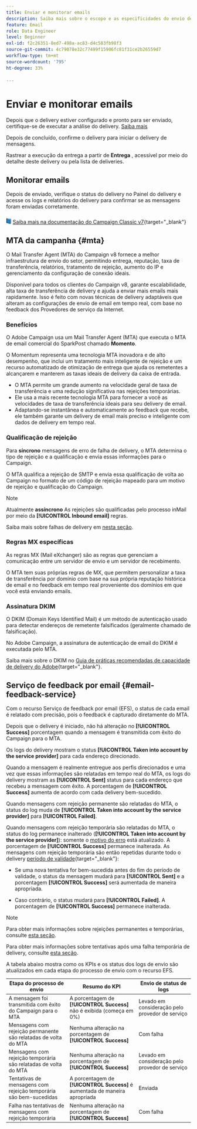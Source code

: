 ```yaml
---
title: Enviar e monitorar emails
description: Saiba mais sobre o escopo e as especificidades do envio de emails com o Adobe Campaign
feature: Email
role: Data Engineer
level: Beginner
exl-id: f2c26351-8ed7-498a-ac83-d4c583fb98f3
source-git-commit: 4c79078e32c77499f15906fc81f31ce2b26559d7
workflow-type: tm+mt
source-wordcount: '795'
ht-degree: 33%

---
```



# Enviar e monitorar emails

Depois que o delivery estiver configurado e pronto para ser enviado, certifique-se de executar a análise do delivery. [Saiba mais](delivery-analysis.md)

Depois de concluído, confirme o delivery para iniciar o delivery de mensagens.

Rastrear a execução da entrega a partir de **Entrega** , acessível por meio do detalhe deste delivery ou pela lista de deliveries.

## Monitorar emails

Depois de enviado, verifique o status do delivery no Painel do delivery e acesse os logs e relatórios do delivery para confirmar se as mensagens foram enviadas corretamente.

![](../assets/do-not-localize/book.png) [Saiba mais na documentação do Campaign Classic v7](https://experienceleague.adobe.com/docs/campaign-classic/using/sending-messages/key-steps-when-creating-a-delivery/delivery-bestpractices/track-and-monitor.html){target="_blank"}


## MTA da campanha {#mta}

O Mail Transfer Agent (MTA) do Campaign v8 fornece a melhor infraestrutura de envio do setor, permitindo entrega, reputação, taxa de transferência, relatórios, tratamento de rejeição, aumento do IP e gerenciamento da configuração de conexão ideais.

Disponível para todos os clientes do Campaign v8, garante escalabilidade, alta taxa de transferência de delivery e ajuda a enviar mais emails mais rapidamente. Isso é feito com novas técnicas de delivery adaptáveis que alteram as configurações de envio de email em tempo real, com base no feedback dos Provedores de serviço da Internet.

### Benefícios

O Adobe Campaign usa um Mail Transfer Agent (MTA) que executa o MTA de email comercial do SparkPost chamado **Momento**.

O Momentum representa uma tecnologia MTA inovadora e de alto desempenho, que inclui um tratamento mais inteligente de rejeição e um recurso automatizado de otimização de entrega que ajuda os remetentes a alcançarem e manterem as taxas ideais de delivery da caixa de entrada.

* O MTA permite um grande aumento na velocidade geral de taxa de transferência e uma redução significativa nas rejeições temporárias.
* Ele usa a mais recente tecnologia MTA para fornecer a você as velocidades de taxa de transferência ideais para seu delivery de email.
* Adaptando-se instantânea e automaticamente ao feedback que recebe, ele também garante um delivery de email mais preciso e inteligente com dados de delivery em tempo real.

### Qualificação de rejeição

Para **síncrono** mensagens de erro de falha de delivery, o MTA determina o tipo de rejeição e a qualificação e envia essas informações para o Campaign.

O MTA qualifica a rejeição de SMTP e envia essa qualificação de volta ao Campaign no formato de um código de rejeição mapeado para um motivo de rejeição e qualificação do Campaign.

>[!NOTE]
>
>Atualmente **assíncrono** As rejeições são qualificadas pelo processo inMail por meio da **[!UICONTROL Inbound email]** regras.

Saiba mais sobre falhas de delivery em [nesta seção](delivery-failures.md).


### Regras MX específicas

As regras MX (Mail eXchanger) são as regras que gerenciam a comunicação entre um servidor de envio e um servidor de recebimento.

O MTA tem suas próprias regras de MX, que permitem personalizar a taxa de transferência por domínio com base na sua própria reputação histórica de email e no feedback em tempo real proveniente dos domínios em que você está enviando emails.

### Assinatura DKIM

O DKIM (Domain Keys Identified Mail) é um método de autenticação usado para detectar endereços de remetente falsificados (geralmente chamado de falsificação).

No Adobe Campaign, a assinatura de autenticação de email do DKIM é executada pelo MTA.

Saiba mais sobre o DKIM no [Guia de práticas recomendadas de capacidade de delivery do Adobe](https://experienceleague.adobe.com/docs/deliverability-learn/deliverability-best-practice-guide/transition-process/infrastructure.html?lang=pt-BR#authentication){target="_blank"}.

## Serviço de feedback por email {#email-feedback-service}

Com o recurso Serviço de feedback por email (EFS), o status de cada email é relatado com precisão, pois o feedback é capturado diretamente do MTA.

Depois que o delivery é iniciado, não há alteração no **[!UICONTROL Success]** porcentagem quando a mensagem é transmitida com êxito do Campaign para o MTA.

Os logs do delivery mostram o status **[!UICONTROL Taken into account by the service provider]** para cada endereço direcionado.

Quando a mensagem é realmente entregue aos perfis direcionados e uma vez que essas informações são relatadas em tempo real do MTA, os logs do delivery mostram as **[!UICONTROL Sent]** status para cada endereço que recebeu a mensagem com êxito. A porcentagem de **[!UICONTROL Success]** aumenta de acordo com cada delivery bem-sucedido.

Quando mensagens com rejeição permanente são relatadas do MTA, o status do log muda de **[!UICONTROL Taken into account by the service provider]** para **[!UICONTROL Failed]**<!-- and the **[!UICONTROL Bounces + errors]** percentage is increased accordingly-->.

Quando mensagens com rejeição temporária são relatadas do MTA, o status do log permanece inalterado (**[!UICONTROL Taken into account by the service provider]**): somente o [motivo do erro](delivery-failures.md#delivery-failure-reasons) está atualizado<!-- and the **[!UICONTROL Bounces + errors]** percentage is increased accordingly-->. A porcentagem de **[!UICONTROL Success]** permanece inalterada. As mensagens com rejeição temporária são então repetidas durante todo o delivery [período de validade](https://experienceleague.adobe.com/docs/campaign-classic/using/sending-messages/key-steps-when-creating-a-delivery/steps-sending-the-delivery.html#defining-validity-period){target="_blank"}:

* Se uma nova tentativa for bem-sucedida antes do fim do período de validade, o status da mensagem mudará para **[!UICONTROL Sent]** e a porcentagem **[!UICONTROL Success]** será aumentada de maneira apropriada.

* Caso contrário, o status mudará para **[!UICONTROL Failed]**. A porcentagem de **[!UICONTROL Success]** <!--and **[!UICONTROL Bounces + errors]** -->permanece inalterada.

>[!NOTE]
>
>Para obter mais informações sobre rejeições permanentes e temporárias, consulte [esta seção](delivery-failures.md#delivery-failure-reasons).
>
>Para obter mais informações sobre tentativas após uma falha temporária de delivery, consulte [esta seção](delivery-failures.md#retries).

A tabela abaixo mostra como os KPIs e os status dos logs de envio são atualizados em cada etapa do processo de envio com o recurso EFS.

| Etapa do processo de envio | Resumo do KPI | Envio de status de logs |
|--- |--- |--- |
| A mensagem foi transmitida com êxito do Campaign para o MTA | A porcentagem de **[!UICONTROL Success]** não é exibida (começa em 0%) | Levado em consideração pelo provedor de serviço |
| Mensagens com rejeição permanente são relatadas de volta do MTA | Nenhuma alteração na porcentagem de **[!UICONTROL Success]** | Com falha |
| Mensagens com rejeição temporária são relatadas de volta do MTA | Nenhuma alteração na porcentagem de **[!UICONTROL Success]** | Levado em consideração pelo provedor de serviço |
| Tentativas de mensagens com rejeição temporária são bem-sucedidas | A porcentagem de **[!UICONTROL Success]** é aumentada de maneira apropriada | Enviada |
| Falha nas tentativas de mensagens com rejeição temporária | Nenhuma alteração na porcentagem de **[!UICONTROL Success]** | Com falha |
